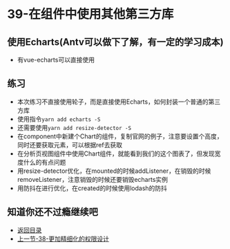 # 39-在组件中使用其他第三方库

## 使用Echarts(Antv可以做下了解，有一定的学习成本)

* 有vue-echarts可以直接使用

## 练习

* 本次练习不直接使用轮子，而是直接使用Echarts，如何封装一个普通的第三方库
* 使用指令`yarn add echarts -S`
* 还需要使用`yarn add resize-detector -S`
* 在component中新建个Chart的组件，复制官网的例子，注意要设置个高度，同时还要获取元素，可以根据ref去获取
* 在分析页视图组件中使用Chart组件，就能看到我们的这个图表了，但发现宽度什么的有点问题
* 用resize-detector优化，在mounted的时候addListener，在销毁的时候removeListener，注意销毁的时候还要销毁echarts实例  
* 用防抖在进行优化，在created的时候使用lodash的防抖

## 知道你还不过瘾继续吧       

* [返回目录](../../README.md)
* [上一节-38-更加精细化的权限设计](../03-实战篇/38-更加精细化的权限设计.md)